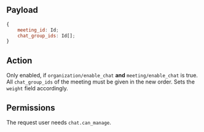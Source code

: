 ## Payload
```js
{
    meeting_id: Id;
    chat_group_ids: Id[];
}
```

## Action
Only enabled, if `organization/enable_chat` **and** `meeting/enable_chat` is true. All `chat_group_ids` of the meeting must be given in the new order. Sets the `weight` field accordingly.

## Permissions
The request user needs `chat.can_manage`.
